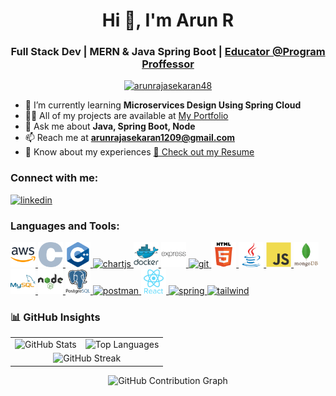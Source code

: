 <h1 align="center">Hi 👋, I'm Arun R</h1>
<h3 align="center">Full Stack Dev | MERN & Java Spring Boot | <a href="https://www.youtube.com/@ProgramProfessor" target="_blank">Educator @Program Proffessor</a></h3>

<p align="center">
  <a href="https://github.com/ryo-ma/github-profile-trophy">
    <img src="https://github-profile-trophy.vercel.app/?username=arunrajasekaran48&theme=gruvbox&margin-w=15&margin-h=15&no-bg=true&no-frame=true" alt="arunrajasekaran48" />
  </a>
</p>

- 🌱 I’m currently learning **Microservices Design Using Spring Cloud**  
- 👨‍💻 All of my projects are available at [My Portfolio](https://arun-s-portfolio-eight.vercel.app/)  
- 💬 Ask me about **Java, Spring Boot, Node**  
- 📫 Reach me at **arunrajasekaran1209@gmail.com**  
- 📄 Know about my experiences [📄 Check out my Resume](https://docs.google.com/document/d/1TZdzuoJwAkErqRY7Pn3FtwBJQzxgSIwa/edit?usp=drive_link&ouid=101497900567952203901&rtpof=true&sd=true)

<h3 align="left">Connect with me:</h3>
<p align="left">
  <a href="https://www.linkedin.com/in/arun-rajasekaran-617538291/" target="_blank">
    <img src="https://cdn-icons-png.flaticon.com/512/174/174857.png" alt="linkedin" width="30" height="30"/>
  </a>
</p>

<h3 align="left">Languages and Tools:</h3>
<p align="left">
  <a href="https://aws.amazon.com" target="_blank" rel="noreferrer">
    <img src="https://raw.githubusercontent.com/devicons/devicon/master/icons/amazonwebservices/amazonwebservices-original-wordmark.svg" alt="aws" width="40" height="40"/>
  </a>
  <a href="https://www.cprogramming.com/" target="_blank" rel="noreferrer">
    <img src="https://raw.githubusercontent.com/devicons/devicon/master/icons/c/c-original.svg" alt="c" width="40" height="40"/>
  </a>
  <a href="https://www.w3schools.com/cpp/" target="_blank" rel="noreferrer">
    <img src="https://raw.githubusercontent.com/devicons/devicon/master/icons/cplusplus/cplusplus-original.svg" alt="cplusplus" width="40" height="40"/>
  </a>
  <a href="https://www.chartjs.org" target="_blank" rel="noreferrer">
    <img src="https://www.chartjs.org/media/logo-title.svg" alt="chartjs" width="40" height="40"/>
  </a>
  <a href="https://www.docker.com/" target="_blank" rel="noreferrer">
    <img src="https://raw.githubusercontent.com/devicons/devicon/master/icons/docker/docker-original-wordmark.svg" alt="docker" width="40" height="40"/>
  </a>
  <a href="https://expressjs.com" target="_blank" rel="noreferrer">
    <img src="https://raw.githubusercontent.com/devicons/devicon/master/icons/express/express-original-wordmark.svg" alt="express" width="40" height="40"/>
  </a>
  <a href="https://git-scm.com/" target="_blank" rel="noreferrer">
    <img src="https://www.vectorlogo.zone/logos/git-scm/git-scm-icon.svg" alt="git" width="40" height="40"/>
  </a>
  <a href="https://www.w3.org/html/" target="_blank" rel="noreferrer">
    <img src="https://raw.githubusercontent.com/devicons/devicon/master/icons/html5/html5-original-wordmark.svg" alt="html5" width="40" height="40"/>
  </a>
  <a href="https://www.java.com" target="_blank" rel="noreferrer">
    <img src="https://raw.githubusercontent.com/devicons/devicon/master/icons/java/java-original.svg" alt="java" width="40" height="40"/>
  </a>
  <a href="https://developer.mozilla.org/en-US/docs/Web/JavaScript" target="_blank" rel="noreferrer">
    <img src="https://raw.githubusercontent.com/devicons/devicon/master/icons/javascript/javascript-original.svg" alt="javascript" width="40" height="40"/>
  </a>
  <a href="https://www.mongodb.com/" target="_blank" rel="noreferrer">
    <img src="https://raw.githubusercontent.com/devicons/devicon/master/icons/mongodb/mongodb-original-wordmark.svg" alt="mongodb" width="40" height="40"/>
  </a>
  <a href="https://www.mysql.com/" target="_blank" rel="noreferrer">
    <img src="https://raw.githubusercontent.com/devicons/devicon/master/icons/mysql/mysql-original-wordmark.svg" alt="mysql" width="40" height="40"/>
  </a>
  <a href="https://nodejs.org" target="_blank" rel="noreferrer">
    <img src="https://raw.githubusercontent.com/devicons/devicon/master/icons/nodejs/nodejs-original-wordmark.svg" alt="nodejs" width="40" height="40"/>
  </a>
  <a href="https://www.postgresql.org" target="_blank" rel="noreferrer">
    <img src="https://raw.githubusercontent.com/devicons/devicon/master/icons/postgresql/postgresql-original-wordmark.svg" alt="postgresql" width="40" height="40"/>
  </a>
  <a href="https://postman.com" target="_blank" rel="noreferrer">
    <img src="https://www.vectorlogo.zone/logos/getpostman/getpostman-icon.svg" alt="postman" width="40" height="40"/>
  </a>
  <a href="https://reactjs.org/" target="_blank" rel="noreferrer">
    <img src="https://raw.githubusercontent.com/devicons/devicon/master/icons/react/react-original-wordmark.svg" alt="react" width="40" height="40"/>
  </a>
  <a href="https://spring.io/" target="_blank" rel="noreferrer">
    <img src="https://www.vectorlogo.zone/logos/springio/springio-icon.svg" alt="spring" width="40" height="40"/>
  </a>
  <a href="https://tailwindcss.com/" target="_blank" rel="noreferrer">
    <img src="https://www.vectorlogo.zone/logos/tailwindcss/tailwindcss-icon.svg" alt="tailwind" width="40" height="40"/>
  </a>
</p>

<h3>📊 GitHub Insights</h3>

<table>
  <tr>
    <td>
      <img src="https://github-readme-stats.vercel.app/api?username=arunrajasekaran48&show_icons=true&locale=en&theme=onedark" alt="GitHub Stats" />
    </td>
    <td>
      <img src="https://github-readme-stats.vercel.app/api/top-langs?username=arunrajasekaran48&show_icons=true&locale=en&layout=compact&theme=onedark" alt="Top Languages" />
    </td>
  </tr>
  <tr>
    <td colspan="2" align="center">
      <img src="https://github-readme-streak-stats.demolab.com?user=arunrajasekaran48&theme=onedark" alt="GitHub Streak" />
    </td>
  </tr>
</table>


<p align="center">
  <img src="https://github-readme-activity-graph.vercel.app/graph?username=arunrajasekaran48&theme=github-compact&area=true" alt="GitHub Contribution Graph" />
</p>
